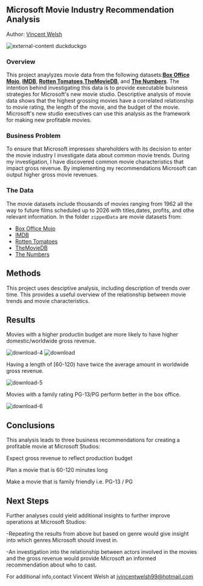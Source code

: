 ## Microsoft Movie Industry Recommendation Analysis
Author: [Vincent Welsh](https://www.linkedin.com/in/vincent-404/)



![external-content duckduckgo](https://user-images.githubusercontent.com/74747022/127698974-ab9d2c3e-8e41-45ec-b7e5-88eab72ae5b1.jpg)




### Overview


This project anaylyzes movie data from the following datasets:__[Box Office Mojo](https://www.boxofficemojo.com/)__, __[IMDB](https://www.imdb.com/)__, __[Rotten Tomatoes](https://www.rottentomatoes.com/)__,__[TheMovieDB](https://www.themoviedb.org/)__,
and __[The Numbers](https://www.the-numbers.com/)__. The intention behind investigating this data is to provide executable buisness strategies for Microsoft's new movie studio. Descriptive analysis of movie data shows that the highest grossing movies have a correlated relationship to movie rating, the length of the movie, and the budget of the movie. Microsoft's new studio executives can use this analysis as the framework for making new profitable movies.


### Business Problem

To ensure that Microsoft impresses shareholders with its decision to enter the movie industry I investigate data about common movie trends. During my investigation, I have discovered common movie characteristics that impact gross revenue. 
By implementing my recommendations Microsoft can output higher gross movie revenues.


### The Data
 The movie datasets include thousands of movies ranging from 1962 all the way to future films scheduled up to 2026 with titles,dates, profits, and othe relevant information.
In the folder `zippedData` are movie datasets from:

* [Box Office Mojo](https://www.boxofficemojo.com/)
* [IMDB](https://www.imdb.com/)
* [Rotten Tomatoes](https://www.rottentomatoes.com/)
* [TheMovieDB](https://www.themoviedb.org/)
* [The Numbers](https://www.the-numbers.com/)



## Methods

This project uses desciptive analysis, including description of trends over time. This provides a useful overview of the relationship between movie trends and movie characteristics.


## Results
Movies with a higher productin budget are more likely to have higher domestic/worldwide gross revenue.

![download-4](https://user-images.githubusercontent.com/74747022/127699417-d101e5fc-4422-44e9-864a-adfae36bcb51.png)
![download](https://user-images.githubusercontent.com/74747022/127699426-660cfa54-58f9-47de-b7fa-bc5a55eb9e70.png)



Having a length of  [60-120) have twice the average amount in worldwide gross revenue.


![download-5](https://user-images.githubusercontent.com/74747022/127699540-305c2153-8b59-4316-a5ee-98ed6c0635f2.png)


Movies with a family rating PG-13/PG perform better in the box office.

![download-6](https://user-images.githubusercontent.com/74747022/127699553-dec27c15-2c2a-442c-b889-60ae904eac79.png)


## Conclusions

This analysis leads to three business recommendations for creating a profitable movie at Microsoft Studios:

Expect gross revenue to reflect  production budget

Plan a movie that is 60-120 minutes long

Make a movie  that is family friendly i.e. PG-13 /  PG


## Next Steps

Further analyses could yield additional insights to further improve operations at Microsoft Studios:

-Repeating the results from above but based on genre would give insight into which genres Microsoft  should invest in.

-An investigation into the relationship between actors involved in the movies and the gross revenue would provide Microsoft an informed recommendation about who to cast.


For additional info,contact Vincent Welsh at
jvincentwelsh99@hotmail.com 


```python

```
